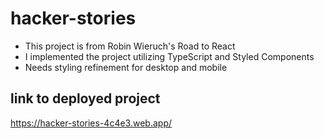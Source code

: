 # hacker-stories
- This project is from Robin Wieruch's Road to React
- I implemented the project utilizing TypeScript and Styled Components
- Needs styling refinement for desktop and mobile
## link to deployed project
https://hacker-stories-4c4e3.web.app/
